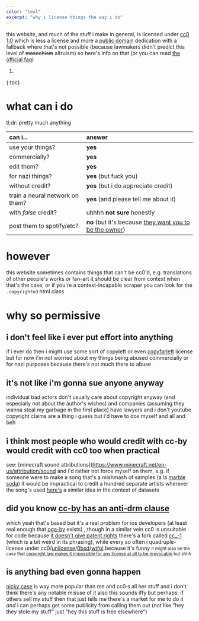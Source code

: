 ```yaml
---
color: "teal"
excerpt: "why i license things the way i do"
---
```


this website, and much of the stuff i make in general, is licensed under [cc0 1.0](https://creativecommons.org/publicdomain/zero/1.0/)
which is less a license and more a [public domain](https://en.wikipedia.org/wiki/Public_domain) dedication with a fallback where that's not possible (because lawmakers didn't predict this level of ~~masochism~~ altruism)
so here's info on that (or you can read [the official faq](https://wiki.creativecommons.org/wiki/CC0_FAQ))

1. 
{:toc}

# what can i do
tl;dr: pretty much anything

| can i... | answer |
| :- | :- |
| use your things? | **yes** |
| commercially? | **yes** |
| edit them? | **yes** |
| for nazi things? | **yes** (but fuck you) |
| without credit? | **yes** (but i do appreciate credit) |
| train a neural network on them? | **yes** (and please tell me about it) |
| with *false* credit? | uhhhh **not sure** honestly |
| post them to spotify/etc? | **no** (but it's because [they want you to be the owner](https://freepd.com/#:~:text=Can%20I%20put,local%20copyright%20attorney.)) |

# however

this website sometimes contains things that can't be cc0'd, e.g. translations of other people's works or fan-art
it should be clear from context when that's the case, or if you're a context-incapable scraper you can look for the `.copyrighted` html class

# why so permissive

## i don't feel like i ever put effort into anything
if i ever do then i might use some sort of copyleft or even [copyfarleft](https://wiki.p2pfoundation.net/Copyfarleft) license
but for now i'm not worried about my things being abused commercially or for nazi purposes because there's not much there *to* abuse

## it's not like i'm gonna sue anyone anyway
individual bad actors don't usually care about copyright anyway (and especially not about the author's wishes)
and companies (assuming they wanna steal my garbage in the first place) have lawyers and i don't
youtube copyright claims are a thing i guess but i'd have to dox myself and all and beh

## i think most people who would credit with cc-by would credit with cc0 too when practical
see: [minecraft sound attributions](https://www.minecraft.net/en-us/attribution/sound
and i'd rather not force myself on them, e.g. if someone were to make a song that's a mishmash of samples (a la [marble soda](https://www.youtube.com/watch?v=qAeybdD5UoQ)) it would be impractical to credit a hundred separate artists wherever the song's used
[here's](https://dancohen.org/2013/11/26/cc0-by/) a similar idea in the context of datasets

## did you know [cc-by has an anti-drm clause](https://opensource.stackexchange.com/questions/175/can-i-redistribute-cc-by-works-in-drm-protected-app-stores)
which yeah that's based but it's a real problem for ios developers (at least real enough that [oga-by](https://opengameart.org/content/oga-by-30-faq) exists)
,,though in a similar vein cc0 is unsuitable for code because [it doesn't give patent rights](https://opensource.stackexchange.com/questions/133/how-could-using-code-released-under-cc0-infringe-on-the-authors-patents)
there's a fork called [cc_-1](https://carado.moe/cc_-1.html) (which is a bit weird in its phrasing), while every so often i quadruple-license under cc0/[unlicense](https://unlicense.org/)/[0bsd](https://opensource.org/license/0bsd/)/[wtfpl](http://www.wtfpl.net/) because it's funny
<small>it might also be the case that [copyright law makes it impossible for any license at all to be irrevocable](https://en.wikisource.org/wiki/Shrinking_the_Commons:_Termination_of_Copyright_Licenses_and_Transfers_for_the_Benefit_of_the_Public) but shhh</small>

## is anything bad even gonna happen
[nicky case](https://ncase.me/) is way more popular than me and cc0·s all her stuff and i don't think there's any notable misuse of it
also this sounds iffy but perhaps: if others sell my stuff then that just tells me there's a market for me to do it *and* i can perhaps get some publicity from calling them out (not like "hey they stole my stuff" just "hey this stuff is free elsewhere")
